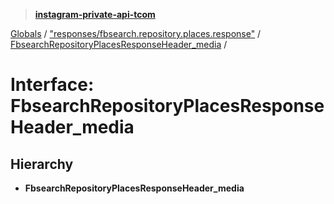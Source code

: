 > **[instagram-private-api-tcom](../README.md)**

[Globals](../README.md) / ["responses/fbsearch.repository.places.response"](../modules/_responses_fbsearch_repository_places_response_.md) / [FbsearchRepositoryPlacesResponseHeader_media](_responses_fbsearch_repository_places_response_.fbsearchrepositoryplacesresponseheader_media.md) /

# Interface: FbsearchRepositoryPlacesResponseHeader_media

## Hierarchy

* **FbsearchRepositoryPlacesResponseHeader_media**